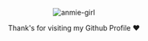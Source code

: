 <p align="center">
<img src="gif/anmie-girl.gif" alt ="anmie-girl">
</p>
<p align="center">
  Thank's for visiting my Github Profile ❤️
</p>
